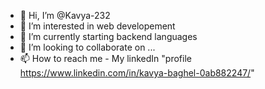 - 👋 Hi, I’m @Kavya-232
- 👀 I’m interested in web developement
- 🌱 I’m currently starting backend languages
- 💞️ I’m looking to collaborate on ...
- 📫 How to reach me - My linkedIn "profile https://www.linkedin.com/in/kavya-baghel-0ab882247/"

<!---
Kavya-232/Kavya-232 is a ✨ special ✨ repository because its `README.md` (this file) appears on your GitHub profile.
You can click the Preview link to take a look at your changes.
--->
